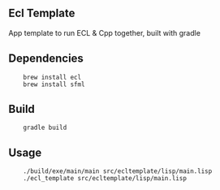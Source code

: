 ## Ecl Template

App template to run ECL & Cpp together, built with gradle

## Dependencies
        
        brew install ecl
        brew install sfml

## Build

        gradle build

## Usage

        ./build/exe/main/main src/ecltemplate/lisp/main.lisp
        ./ecl_template src/ecltemplate/lisp/main.lisp



